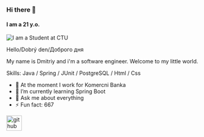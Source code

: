 ### Hi there 👋
#### I am a 21 y.o.
![I am a Student at CTU](https://data.whicdn.com/images/329318714/original.jpg)

Hello/Dobrý den/Доброго дня 

My name is Dmitriy and i'm a software engineer. Welcome to my little world.


Skills: Java / Spring / JUnit /  PostgreSQL / Html / Css

- 🔭 At the moment I work for Komercni Banka
- 🌱 I’m currently learning Spring Boot
- 💬 Ask me about everything 
- ⚡ Fun fact: 667 


[<img src='https://cdn.jsdelivr.net/npm/simple-icons@3.0.1/icons/github.svg' alt='github' height='40'>](https://github.com/SamSapuel)  





